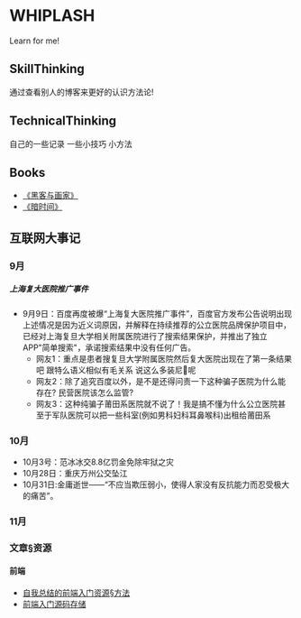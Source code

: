 # WHIPLASH
Learn for me!

## SkillThinking
通过查看别人的博客来更好的认识方法论!

## TechnicalThinking
自己的一些记录 一些小技巧 小方法

## Books
- [《黑客与画家》](https://github.com/afrunk/WHIPLASH/blob/master/Books/%E3%80%8A%E9%BB%91%E5%AE%A2%E4%B8%8E%E7%94%BB%E5%AE%B6%E3%80%8B.md)<br>
- [《暗时间》](https://github.com/afrunk/WHIPLASH/blob/master/Books/%E3%80%8A%E6%9A%97%E6%97%B6%E9%97%B4%E3%80%8B.md)

## 互联网大事记
### 9月
##### 上海复大医院推广事件
- 9月9日：百度再度被爆“上海复大医院推广事件”，百度官方发布公告说明出现上述情况是因为近义词原因，并解释在持续推荐的公立医院品牌保护项目中，已经对上海复旦大学相关附属医院进行了搜索结果保护，并推出了独立APP"简单搜索"，承诺搜索结果中没有任何广告。
  * 网友1：重点是患者搜复旦大学附属医院然后复大医院出现在了第一条结果吧 跟特么语义相似有毛关系 说这么多装尼🐎呢
  * 网友2：除了追究百度以外，是不是还得问责一下这种骗子医院为什么能存在? 民营医院该怎么监管?
  * 网友3：这种纯骗子莆田系医院就不说了！我是搞不懂为什么公立医院甚至于军队医院可以把一些科室(例如男科妇科耳鼻喉科)出租给莆田系

### 10月
- 10月3号：范冰冰交8.8亿罚金免除牢狱之灾
- 10月28日：重庆万州公交坠江
- 10月31日:金庸逝世——“不应当欺压弱小，使得人家没有反抗能力而忍受极大的痛苦”。
### 11月


### 文章§资源
#### 前端
- [自我总结的前端入门资源§方法](https://github.com/qiu-deqing/FE-learning)
- [前端入门源码存储](https://github.com/NalvyBoo/HTML5)


